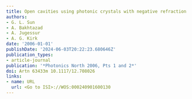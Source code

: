 ```yaml
---
title: Open cavities using photonic crystals with negative refraction
authors:
- G. L. Sun
- A. Bakhtazad
- A. Jugessur
- A. G. Kirk
date: '2006-01-01'
publishDate: '2024-06-03T20:22:23.680646Z'
publication_types:
- article-journal
publication: '*Photonics North 2006, Pts 1 and 2*'
doi: Artn 63433m 10.1117/12.708026
links:
- name: URL
  url: <Go to ISI>://WOS:000240901600130
---
```

